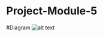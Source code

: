 # Project-Module-5

#Diagram
![alt text](https://github.com/nauthui2018/Project-Module-5/tree/main/sms/Diagram.png)

